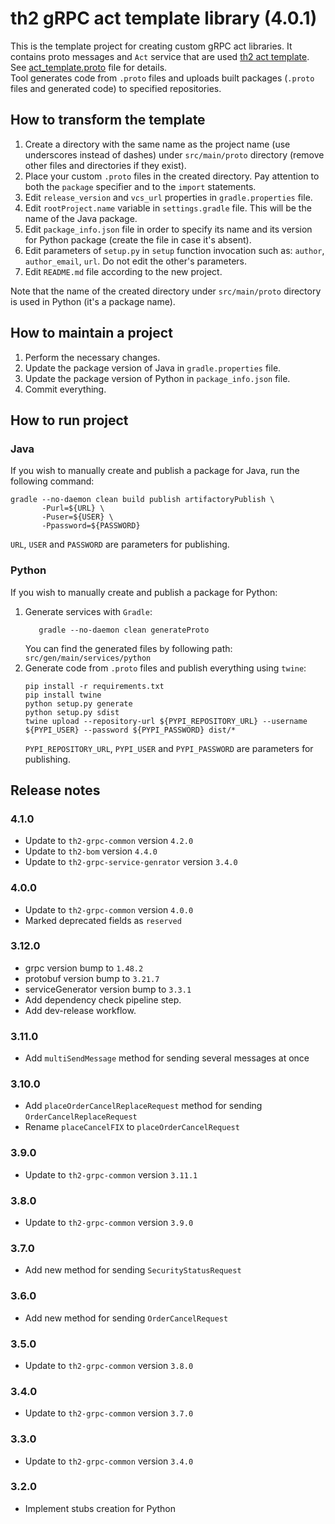 # th2 gRPC act template library (4.0.1)

This is the template project for creating custom gRPC act libraries. It contains proto messages and `Act` service that
are used [th2 act template](https://github.com/th2-net/th2-act-template-j "th2-act-template-j").
See [act_template.proto](src/main/proto/th2_grpc_act_template/act_template.proto "act_template.proto") file for
details. <br>
Tool generates code from `.proto` files and uploads built packages (`.proto` files and generated code) to specified
repositories.

## How to transform the template

1. Create a directory with the same name as the project name (use underscores instead of dashes) under `src/main/proto`
   directory (remove other files and directories if they exist).
2. Place your custom `.proto` files in the created directory. Pay attention to both the `package` specifier and to
   the `import` statements.
3. Edit `release_version` and `vcs_url` properties in `gradle.properties` file.
4. Edit `rootProject.name` variable in `settings.gradle` file. This will be the name of the Java package.
5. Edit `package_info.json` file in order to specify its name and its version for Python package (create the file in
   case it's absent).
6. Edit parameters of `setup.py` in `setup` function invocation such as: `author`, `author_email`, `url`. Do not edit
   the other's parameters.
7. Edit `README.md` file according to the new project.

Note that the name of the created directory under `src/main/proto` directory is used in Python (it's a package name).

## How to maintain a project

1. Perform the necessary changes.
2. Update the package version of Java in `gradle.properties` file.
3. Update the package version of Python in `package_info.json` file.
4. Commit everything.

## How to run project

### Java

If you wish to manually create and publish a package for Java, run the following command:

```
gradle --no-daemon clean build publish artifactoryPublish \
       -Purl=${URL} \ 
       -Puser=${USER} \
       -Ppassword=${PASSWORD}
```

`URL`, `USER` and `PASSWORD` are parameters for publishing.

### Python

If you wish to manually create and publish a package for Python:

1. Generate services with `Gradle`:
    ```
       gradle --no-daemon clean generateProto
    ```
   You can find the generated files by following path: `src/gen/main/services/python`
2. Generate code from `.proto` files and publish everything using `twine`:
    ```
    pip install -r requirements.txt
    pip install twine
    python setup.py generate
    python setup.py sdist
    twine upload --repository-url ${PYPI_REPOSITORY_URL} --username ${PYPI_USER} --password ${PYPI_PASSWORD} dist/*
    ```
   `PYPI_REPOSITORY_URL`, `PYPI_USER` and `PYPI_PASSWORD` are parameters for publishing.

## Release notes

### 4.1.0

+ Update to `th2-grpc-common` version `4.2.0`
+ Update to `th2-bom` version `4.4.0`
+ Update to `th2-grpc-service-genrator` version `3.4.0`

### 4.0.0

+ Update to `th2-grpc-common` version `4.0.0`
+ Marked deprecated fields as `reserved`

### 3.12.0

+ grpc version bump to `1.48.2`
+ protobuf version bump to `3.21.7`
+ serviceGenerator version bump to `3.3.1`
+ Add dependency check pipeline step.
+ Add dev-release workflow.

### 3.11.0

+ Add `multiSendMessage` method for sending several messages at once

### 3.10.0

+ Add `placeOrderCancelReplaceRequest` method for sending `OrderCancelReplaceRequest`
+ Rename `placeCancelFIX` to `placeOrderCancelRequest`

### 3.9.0

+ Update to `th2-grpc-common` version `3.11.1`

### 3.8.0

+ Update to `th2-grpc-common` version `3.9.0`

### 3.7.0

+ Add new method for sending `SecurityStatusRequest`

### 3.6.0

+ Add new method for sending `OrderCancelRequest`

### 3.5.0

+ Update to `th2-grpc-common` version `3.8.0`

### 3.4.0

+ Update to `th2-grpc-common` version `3.7.0`

### 3.3.0

+ Update to `th2-grpc-common` version `3.4.0`

### 3.2.0

+ Implement stubs creation for Python
